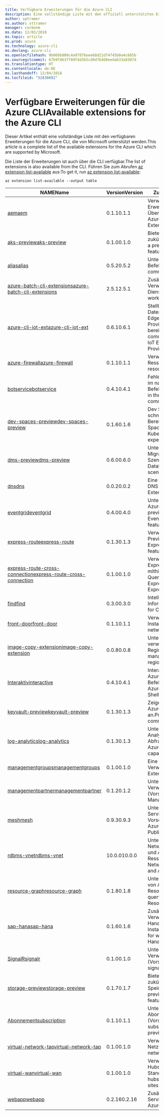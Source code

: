 ```yaml
---
title: Verfügbare Erweiterungen für die Azure CLI
description: Eine vollständige Liste mit den offiziell unterstützten Erweiterungen für die Azure CLI
author: sptramer
ms.author: sttramer
manager: carmonm
ms.date: 12/03/2018
ms.topic: article
ms.prod: azure
ms.technology: azure-cli
ms.devlang: azure-cli
ms.openlocfilehash: 9b069b800c4a97876eee68d21d74f45b0a4c685b
ms.sourcegitcommit: 67b9fd63ff09f4d3b5cd9d76460eeda633a0307d
ms.translationtype: HT
ms.contentlocale: de-DE
ms.lasthandoff: 12/04/2018
ms.locfileid: "52830692"
---
```

# <a name="available-extensions-for-the-azure-cli"></a><span data-ttu-id="c4bb2-103">Verfügbare Erweiterungen für die Azure CLI</span><span class="sxs-lookup"><span data-stu-id="c4bb2-103">Available extensions for the Azure CLI</span></span>

<span data-ttu-id="c4bb2-104">Dieser Artikel enthält eine vollständige Liste mit den verfügbaren Erweiterungen für die Azure CLI, die von Microsoft unterstützt werden.</span><span class="sxs-lookup"><span data-stu-id="c4bb2-104">This article is a complete list of the available extensions for the Azure CLI which are supported by Microsoft.</span></span>

<span data-ttu-id="c4bb2-105">Die Liste der Erweiterungen ist auch über die CLI verfügbar.</span><span class="sxs-lookup"><span data-stu-id="c4bb2-105">The list of extensions is also available  from the CLI.</span></span> <span data-ttu-id="c4bb2-106">Führen Sie zum Abrufen [az extension list-available](/cli/azure/extension?view=azure-cli-latest#az-extension-list-available) aus:</span><span class="sxs-lookup"><span data-stu-id="c4bb2-106">To get it, run [az extension list-available](/cli/azure/extension?view=azure-cli-latest#az-extension-list-available):</span></span>

```azurecli-interactive
az extension list-available --output table
```

| <span data-ttu-id="c4bb2-107">NAME</span><span class="sxs-lookup"><span data-stu-id="c4bb2-107">Name</span></span> | <span data-ttu-id="c4bb2-108">Version</span><span class="sxs-lookup"><span data-stu-id="c4bb2-108">Version</span></span> | <span data-ttu-id="c4bb2-109">Zusammenfassung</span><span class="sxs-lookup"><span data-stu-id="c4bb2-109">Summary</span></span> | <span data-ttu-id="c4bb2-110">Vorschau</span><span class="sxs-lookup"><span data-stu-id="c4bb2-110">Preview</span></span> |
|------|---------|---------|---------|
| [<span data-ttu-id="c4bb2-111">aem</span><span class="sxs-lookup"><span data-stu-id="c4bb2-111">aem</span></span>](https://github.com/Azure/azure-cli-extensions) | <span data-ttu-id="c4bb2-112">0.1.1</span><span class="sxs-lookup"><span data-stu-id="c4bb2-112">0.1.1</span></span> | <span data-ttu-id="c4bb2-113">Verwalten der Azure-Erweiterungen zur verbesserten Überwachung für SAP</span><span class="sxs-lookup"><span data-stu-id="c4bb2-113">Manage Azure Enhanced Monitoring Extensions for SAP</span></span> |  |
| [<span data-ttu-id="c4bb2-114">aks-preview</span><span class="sxs-lookup"><span data-stu-id="c4bb2-114">aks-preview</span></span>](https://github.com/Azure/azure-cli-extensions/tree/master/src/aks-preview) | <span data-ttu-id="c4bb2-115">0.1.0</span><span class="sxs-lookup"><span data-stu-id="c4bb2-115">0.1.0</span></span> | <span data-ttu-id="c4bb2-116">Bietet eine Vorschau für zukünftige AKS-Features</span><span class="sxs-lookup"><span data-stu-id="c4bb2-116">Provides a preview for upcoming AKS features</span></span> | <span data-ttu-id="c4bb2-117">JA</span><span class="sxs-lookup"><span data-stu-id="c4bb2-117">Yes</span></span> |
| [<span data-ttu-id="c4bb2-118">alias</span><span class="sxs-lookup"><span data-stu-id="c4bb2-118">alias</span></span>](https://github.com/Azure/azure-cli-extensions) | <span data-ttu-id="c4bb2-119">0.5.2</span><span class="sxs-lookup"><span data-stu-id="c4bb2-119">0.5.2</span></span> | <span data-ttu-id="c4bb2-120">Unterstützung für Befehlsaliase</span><span class="sxs-lookup"><span data-stu-id="c4bb2-120">Support for command aliases</span></span> | <span data-ttu-id="c4bb2-121">JA</span><span class="sxs-lookup"><span data-stu-id="c4bb2-121">Yes</span></span> |
| [<span data-ttu-id="c4bb2-122">azure-batch-cli-extensions</span><span class="sxs-lookup"><span data-stu-id="c4bb2-122">azure-batch-cli-extensions</span></span>](https://github.com/Azure/azure-batch-cli-extensions) | <span data-ttu-id="c4bb2-123">2.5.1</span><span class="sxs-lookup"><span data-stu-id="c4bb2-123">2.5.1</span></span> | <span data-ttu-id="c4bb2-124">Zusätzliche Befehle für die Verwendung des Azure Batch-Diensts</span><span class="sxs-lookup"><span data-stu-id="c4bb2-124">Additional commands for working with Azure Batch service</span></span> |  |
| [<span data-ttu-id="c4bb2-125">azure-cli-iot-ext</span><span class="sxs-lookup"><span data-stu-id="c4bb2-125">azure-cli-iot-ext</span></span>](https://github.com/azure/azure-iot-cli-extension) | <span data-ttu-id="c4bb2-126">0.6.1</span><span class="sxs-lookup"><span data-stu-id="c4bb2-126">0.6.1</span></span> | <span data-ttu-id="c4bb2-127">Stellt die Befehlsebene der Datenebene für Azure IoT Hub, IoT Edge und den IoT Device Provisioning-Dienst bereit</span><span class="sxs-lookup"><span data-stu-id="c4bb2-127">Provides the data plane command layer for Azure IoT Hub, IoT Edge and IoT Device Provisioning Service</span></span> |  |
| [<span data-ttu-id="c4bb2-128">azure-firewall</span><span class="sxs-lookup"><span data-stu-id="c4bb2-128">azure-firewall</span></span>](https://github.com/Azure/azure-cli-extensions/tree/master/src/azure-firewall) | <span data-ttu-id="c4bb2-129">0.1.1</span><span class="sxs-lookup"><span data-stu-id="c4bb2-129">0.1.1</span></span> | <span data-ttu-id="c4bb2-130">Verwalten von Azure Firewall-Ressourcen</span><span class="sxs-lookup"><span data-stu-id="c4bb2-130">Manage Azure Firewall resources.</span></span> | <span data-ttu-id="c4bb2-131">JA</span><span class="sxs-lookup"><span data-stu-id="c4bb2-131">Yes</span></span> |
| [<span data-ttu-id="c4bb2-132">botservice</span><span class="sxs-lookup"><span data-stu-id="c4bb2-132">botservice</span></span>](https://github.com/Azure/azure-cli-extensions) | <span data-ttu-id="c4bb2-133">0.4.1</span><span class="sxs-lookup"><span data-stu-id="c4bb2-133">0.4.1</span></span> | <span data-ttu-id="c4bb2-134">Fehlerbehebungen für Probleme im nativen botservice-CLI-Befehlsmodul.</span><span class="sxs-lookup"><span data-stu-id="c4bb2-134">Bug fixes for issues in the native botservice cli command module.</span></span> | <span data-ttu-id="c4bb2-135">JA</span><span class="sxs-lookup"><span data-stu-id="c4bb2-135">Yes</span></span> |
| [<span data-ttu-id="c4bb2-136">dev-spaces-preview</span><span class="sxs-lookup"><span data-stu-id="c4bb2-136">dev-spaces-preview</span></span>](https://github.com/Azure/azure-cli-extensions) | <span data-ttu-id="c4bb2-137">0.1.6</span><span class="sxs-lookup"><span data-stu-id="c4bb2-137">0.1.6</span></span> | <span data-ttu-id="c4bb2-138">Dev Spaces ermöglicht eine schnelle, iterative Kubernetes-Bereitstellung für Teams.</span><span class="sxs-lookup"><span data-stu-id="c4bb2-138">Dev Spaces provides a rapid, iterative Kubernetes development experience for teams.</span></span> | <span data-ttu-id="c4bb2-139">JA</span><span class="sxs-lookup"><span data-stu-id="c4bb2-139">Yes</span></span> |
| [<span data-ttu-id="c4bb2-140">dms-preview</span><span class="sxs-lookup"><span data-stu-id="c4bb2-140">dms-preview</span></span>](https://github.com/Azure/azure-cli-extensions/tree/master/src/dms-preview) | <span data-ttu-id="c4bb2-141">0.6.0</span><span class="sxs-lookup"><span data-stu-id="c4bb2-141">0.6.0</span></span> | <span data-ttu-id="c4bb2-142">Unterstützung für neue Database Migration Service-Szenarien.</span><span class="sxs-lookup"><span data-stu-id="c4bb2-142">Support for new Database Migration Service scenarios.</span></span> | <span data-ttu-id="c4bb2-143">JA</span><span class="sxs-lookup"><span data-stu-id="c4bb2-143">Yes</span></span> |
| [<span data-ttu-id="c4bb2-144">dns</span><span class="sxs-lookup"><span data-stu-id="c4bb2-144">dns</span></span>](https://github.com/Azure/azure-cli-extensions) | <span data-ttu-id="c4bb2-145">0.0.2</span><span class="sxs-lookup"><span data-stu-id="c4bb2-145">0.0.2</span></span> | <span data-ttu-id="c4bb2-146">Eine Azure CLI-Erweiterung für DNS-Zonen</span><span class="sxs-lookup"><span data-stu-id="c4bb2-146">An Azure CLI Extension for DNS zones</span></span> |  |
| [<span data-ttu-id="c4bb2-147">eventgrid</span><span class="sxs-lookup"><span data-stu-id="c4bb2-147">eventgrid</span></span>](https://github.com/Azure/azure-cli-extensions) | <span data-ttu-id="c4bb2-148">0.4.0</span><span class="sxs-lookup"><span data-stu-id="c4bb2-148">0.4.0</span></span> | <span data-ttu-id="c4bb2-149">Unterstützung für Features von Azure EventGrid 2018-09-15-preview</span><span class="sxs-lookup"><span data-stu-id="c4bb2-149">Support for Azure EventGrid 2018-09-15-preview features</span></span> | <span data-ttu-id="c4bb2-150">JA</span><span class="sxs-lookup"><span data-stu-id="c4bb2-150">Yes</span></span> |
| [<span data-ttu-id="c4bb2-151">express-route</span><span class="sxs-lookup"><span data-stu-id="c4bb2-151">express-route</span></span>](https://github.com/Azure/azure-cli-extensions/tree/master/src/express-route) | <span data-ttu-id="c4bb2-152">0.1.3</span><span class="sxs-lookup"><span data-stu-id="c4bb2-152">0.1.3</span></span> | <span data-ttu-id="c4bb2-153">Verwalten von Expressroute mit Previewfunktionen</span><span class="sxs-lookup"><span data-stu-id="c4bb2-153">Manage ExpressRoutes with preview features.</span></span> | <span data-ttu-id="c4bb2-154">JA</span><span class="sxs-lookup"><span data-stu-id="c4bb2-154">Yes</span></span> |
| [<span data-ttu-id="c4bb2-155">express-route-cross-connection</span><span class="sxs-lookup"><span data-stu-id="c4bb2-155">express-route-cross-connection</span></span>](https://github.com/Azure/azure-cli-extensions/tree/master/src/express-route-cross-connection) | <span data-ttu-id="c4bb2-156">0.1.0</span><span class="sxs-lookup"><span data-stu-id="c4bb2-156">0.1.0</span></span> | <span data-ttu-id="c4bb2-157">Verwalten von benutzerdefinierten ExpressRoute-Verbindungen mithilfe einer ExpressRoute-Querverbindung</span><span class="sxs-lookup"><span data-stu-id="c4bb2-157">Manage customer ExpressRoute circuits using an ExpressRoute cross-connection.</span></span> |  |
| [<span data-ttu-id="c4bb2-158">find</span><span class="sxs-lookup"><span data-stu-id="c4bb2-158">find</span></span>](https://github.com/Azure/azure-cli-extensions/tree/master/src/find) | <span data-ttu-id="c4bb2-159">0.3.0</span><span class="sxs-lookup"><span data-stu-id="c4bb2-159">0.3.0</span></span> | <span data-ttu-id="c4bb2-160">Intelligentes Abfragen von CLI-Informationen</span><span class="sxs-lookup"><span data-stu-id="c4bb2-160">Intelligent querying for CLI information.</span></span> | <span data-ttu-id="c4bb2-161">JA</span><span class="sxs-lookup"><span data-stu-id="c4bb2-161">Yes</span></span> |
| [<span data-ttu-id="c4bb2-162">front-door</span><span class="sxs-lookup"><span data-stu-id="c4bb2-162">front-door</span></span>](https://github.com/Azure/azure-cli-extensions/tree/master/src/front-door) | <span data-ttu-id="c4bb2-163">0.1.1</span><span class="sxs-lookup"><span data-stu-id="c4bb2-163">0.1.1</span></span> | <span data-ttu-id="c4bb2-164">Verwalten von Front Door-Instanzen für Netzwerke</span><span class="sxs-lookup"><span data-stu-id="c4bb2-164">Manage networking Front Doors.</span></span> | <span data-ttu-id="c4bb2-165">JA</span><span class="sxs-lookup"><span data-stu-id="c4bb2-165">Yes</span></span> |
| [<span data-ttu-id="c4bb2-166">image-copy-extension</span><span class="sxs-lookup"><span data-stu-id="c4bb2-166">image-copy-extension</span></span>](https://github.com/Azure/azure-cli-extensions) | <span data-ttu-id="c4bb2-167">0.0.8</span><span class="sxs-lookup"><span data-stu-id="c4bb2-167">0.0.8</span></span> | <span data-ttu-id="c4bb2-168">Unterstützung für das Kopieren verwalteter VM-Images zwischen Regionen</span><span class="sxs-lookup"><span data-stu-id="c4bb2-168">Support for copying managed vm images between regions</span></span> |  |
| [<span data-ttu-id="c4bb2-169">Interaktiv</span><span class="sxs-lookup"><span data-stu-id="c4bb2-169">interactive</span></span>](https://github.com/Azure/azure-cli) | <span data-ttu-id="c4bb2-170">0.4.1</span><span class="sxs-lookup"><span data-stu-id="c4bb2-170">0.4.1</span></span> | <span data-ttu-id="c4bb2-171">Interaktive Shell der Microsoft Azure-Befehlszeilenschnittstelle</span><span class="sxs-lookup"><span data-stu-id="c4bb2-171">Microsoft Azure Command-Line Interactive Shell</span></span> | <span data-ttu-id="c4bb2-172">JA</span><span class="sxs-lookup"><span data-stu-id="c4bb2-172">Yes</span></span> |
| [<span data-ttu-id="c4bb2-173">keyvault-preview</span><span class="sxs-lookup"><span data-stu-id="c4bb2-173">keyvault-preview</span></span>](https://github.com/Azure/azure-keyvault-cli-extension) | <span data-ttu-id="c4bb2-174">0.1.3</span><span class="sxs-lookup"><span data-stu-id="c4bb2-174">0.1.3</span></span> | <span data-ttu-id="c4bb2-175">Zeigen Sie eine Vorschau der Azure Key Vault-Befehle an.</span><span class="sxs-lookup"><span data-stu-id="c4bb2-175">Preview Azure Key Vault commands.</span></span> | <span data-ttu-id="c4bb2-176">JA</span><span class="sxs-lookup"><span data-stu-id="c4bb2-176">Yes</span></span> |
| [<span data-ttu-id="c4bb2-177">log-analytics</span><span class="sxs-lookup"><span data-stu-id="c4bb2-177">log-analytics</span></span>](https://github.com/Azure/azure-cli-extensions/tree/master/src/log-analytics) | <span data-ttu-id="c4bb2-178">0.1.3</span><span class="sxs-lookup"><span data-stu-id="c4bb2-178">0.1.3</span></span> | <span data-ttu-id="c4bb2-179">Unterstützung für Azure Log Analytics-Abfragefunktionen</span><span class="sxs-lookup"><span data-stu-id="c4bb2-179">Support for Azure Log Analytics query capabilities.</span></span> | <span data-ttu-id="c4bb2-180">JA</span><span class="sxs-lookup"><span data-stu-id="c4bb2-180">Yes</span></span> |
| [<span data-ttu-id="c4bb2-181">managementgroups</span><span class="sxs-lookup"><span data-stu-id="c4bb2-181">managementgroups</span></span>](https://github.com/Azure/azure-cli-extensions) | <span data-ttu-id="c4bb2-182">0.1.0</span><span class="sxs-lookup"><span data-stu-id="c4bb2-182">0.1.0</span></span> | <span data-ttu-id="c4bb2-183">Eine Azure CLI-Erweiterung für Verwaltungsgruppen</span><span class="sxs-lookup"><span data-stu-id="c4bb2-183">An Azure CLI Extension for Management Groups</span></span> |  |
| [<span data-ttu-id="c4bb2-184">managementpartner</span><span class="sxs-lookup"><span data-stu-id="c4bb2-184">managementpartner</span></span>](https://github.com/Azure/azure-cli-extensions) | <span data-ttu-id="c4bb2-185">0.1.2</span><span class="sxs-lookup"><span data-stu-id="c4bb2-185">0.1.2</span></span> | <span data-ttu-id="c4bb2-186">Unterstützung für Verwaltungspartner (Vorschauversion)</span><span class="sxs-lookup"><span data-stu-id="c4bb2-186">Support for Management Partner preview</span></span> |  |
| [<span data-ttu-id="c4bb2-187">mesh</span><span class="sxs-lookup"><span data-stu-id="c4bb2-187">mesh</span></span>](https://github.com/Azure/azure-cli-extensions) | <span data-ttu-id="c4bb2-188">0.9.3</span><span class="sxs-lookup"><span data-stu-id="c4bb2-188">0.9.3</span></span> | <span data-ttu-id="c4bb2-189">Unterstützung für Microsoft Azure Service Fabric Mesh: Öffentliche Vorschau</span><span class="sxs-lookup"><span data-stu-id="c4bb2-189">Support for Microsoft Azure Service Fabric Mesh - Public Preview</span></span> | <span data-ttu-id="c4bb2-190">JA</span><span class="sxs-lookup"><span data-stu-id="c4bb2-190">Yes</span></span> |
| [<span data-ttu-id="c4bb2-191">rdbms-vnet</span><span class="sxs-lookup"><span data-stu-id="c4bb2-191">rdbms-vnet</span></span>](https://github.com/Azure/azure-cli-extensions) | <span data-ttu-id="c4bb2-192">10.0.0</span><span class="sxs-lookup"><span data-stu-id="c4bb2-192">10.0.0</span></span> | <span data-ttu-id="c4bb2-193">Unterstützung für Virtual Network-Regeln in Azure MySQL- und Azure PostgreSQL-Ressourcen</span><span class="sxs-lookup"><span data-stu-id="c4bb2-193">Support for Virtual Network rules in Azure MySQL and Azure PostgreSQL resources</span></span> |  |
| [<span data-ttu-id="c4bb2-194">resource-graph</span><span class="sxs-lookup"><span data-stu-id="c4bb2-194">resource-graph</span></span>](https://github.com/Azure/azure-cli-extensions/tree/master/src/resource-graph) | <span data-ttu-id="c4bb2-195">0.1.8</span><span class="sxs-lookup"><span data-stu-id="c4bb2-195">0.1.8</span></span> | <span data-ttu-id="c4bb2-196">Unterstützung für das Abfragen von Azure-Ressourcen mit Resource Graph.</span><span class="sxs-lookup"><span data-stu-id="c4bb2-196">Support for querying Azure resources with Resource Graph.</span></span> | <span data-ttu-id="c4bb2-197">JA</span><span class="sxs-lookup"><span data-stu-id="c4bb2-197">Yes</span></span> |
| [<span data-ttu-id="c4bb2-198">sap-hana</span><span class="sxs-lookup"><span data-stu-id="c4bb2-198">sap-hana</span></span>](https://github.com/Azure/azure-hanaonazure-cli-extension) | <span data-ttu-id="c4bb2-199">0.1.6</span><span class="sxs-lookup"><span data-stu-id="c4bb2-199">0.1.6</span></span> | <span data-ttu-id="c4bb2-200">Zusätzliche Befehle für die Verwendung von SAP-HanaOnAzure-Instanzen.</span><span class="sxs-lookup"><span data-stu-id="c4bb2-200">Additional commands for working with SAP HanaOnAzure instances.</span></span> |  |
| [<span data-ttu-id="c4bb2-201">SignalR</span><span class="sxs-lookup"><span data-stu-id="c4bb2-201">signalr</span></span>](https://github.com/Azure/azure-cli-extensions) | <span data-ttu-id="c4bb2-202">0.1.0</span><span class="sxs-lookup"><span data-stu-id="c4bb2-202">0.1.0</span></span> | <span data-ttu-id="c4bb2-203">Unterstützung für die SignalR-Verwaltung (Vorschauversion)</span><span class="sxs-lookup"><span data-stu-id="c4bb2-203">Support for signalr management preview.</span></span> | <span data-ttu-id="c4bb2-204">JA</span><span class="sxs-lookup"><span data-stu-id="c4bb2-204">Yes</span></span> |
| [<span data-ttu-id="c4bb2-205">storage-preview</span><span class="sxs-lookup"><span data-stu-id="c4bb2-205">storage-preview</span></span>](https://github.com/Azure/azure-cli-extensions/tree/master/src/storage-preview) | <span data-ttu-id="c4bb2-206">0.1.7</span><span class="sxs-lookup"><span data-stu-id="c4bb2-206">0.1.7</span></span> | <span data-ttu-id="c4bb2-207">Bietet eine Vorschau für zukünftige Speicherfeatures.</span><span class="sxs-lookup"><span data-stu-id="c4bb2-207">Provides a preview for upcoming storage features.</span></span> | <span data-ttu-id="c4bb2-208">JA</span><span class="sxs-lookup"><span data-stu-id="c4bb2-208">Yes</span></span> |
| [<span data-ttu-id="c4bb2-209">Abonnement</span><span class="sxs-lookup"><span data-stu-id="c4bb2-209">subscription</span></span>](https://github.com/Azure/azure-cli-extensions) | <span data-ttu-id="c4bb2-210">0.1.1</span><span class="sxs-lookup"><span data-stu-id="c4bb2-210">0.1.1</span></span> | <span data-ttu-id="c4bb2-211">Unterstützung für die Abonnementverwaltung (Vorschauversion)</span><span class="sxs-lookup"><span data-stu-id="c4bb2-211">Support for subscription management preview.</span></span> |  |
| [<span data-ttu-id="c4bb2-212">virtual-network-tap</span><span class="sxs-lookup"><span data-stu-id="c4bb2-212">virtual-network-tap</span></span>](https://github.com/Azure/azure-cli-extensions/tree/master/src/virtual-network-tap) | <span data-ttu-id="c4bb2-213">0.1.0</span><span class="sxs-lookup"><span data-stu-id="c4bb2-213">0.1.0</span></span> | <span data-ttu-id="c4bb2-214">Verwalten von TAPs für virtuelle Netzwerke (VTAP)</span><span class="sxs-lookup"><span data-stu-id="c4bb2-214">Manage virtual network taps (VTAP).</span></span> | <span data-ttu-id="c4bb2-215">JA</span><span class="sxs-lookup"><span data-stu-id="c4bb2-215">Yes</span></span> |
| [<span data-ttu-id="c4bb2-216">virtual-wan</span><span class="sxs-lookup"><span data-stu-id="c4bb2-216">virtual-wan</span></span>](https://github.com/Azure/azure-cli-extensions/tree/master/src/virtual-wan) | <span data-ttu-id="c4bb2-217">0.1.0</span><span class="sxs-lookup"><span data-stu-id="c4bb2-217">0.1.0</span></span> | <span data-ttu-id="c4bb2-218">Verwalten von virtuellen WANs, Hubs, VPN-Gateways und VPN-Standorten</span><span class="sxs-lookup"><span data-stu-id="c4bb2-218">Manage virtual WAN, hubs, VPN gateways and VPN sites.</span></span> | <span data-ttu-id="c4bb2-219">JA</span><span class="sxs-lookup"><span data-stu-id="c4bb2-219">Yes</span></span> |
| [<span data-ttu-id="c4bb2-220">webapp</span><span class="sxs-lookup"><span data-stu-id="c4bb2-220">webapp</span></span>](https://github.com/Azure/azure-cli-extensions) | <span data-ttu-id="c4bb2-221">0.2.16</span><span class="sxs-lookup"><span data-stu-id="c4bb2-221">0.2.16</span></span> | <span data-ttu-id="c4bb2-222">Zusätzliche Befehle für Azure App Service</span><span class="sxs-lookup"><span data-stu-id="c4bb2-222">Additional commands for Azure AppService.</span></span> | <span data-ttu-id="c4bb2-223">JA</span><span class="sxs-lookup"><span data-stu-id="c4bb2-223">Yes</span></span> |